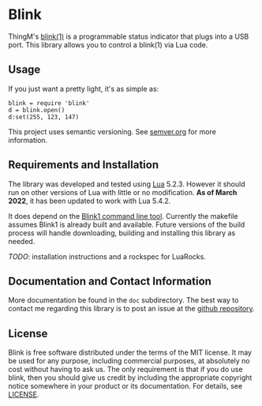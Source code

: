 
# Blink

ThingM's [blink(1)](https://blink1.thingm.com/) is a programmable status indicator that plugs into a USB port. This library allows you to control a blink(1) via Lua code.


## Usage

If you just want a pretty light, it's as simple as:

    blink = require 'blink'
    d = blink.open()
    d:set(255, 123, 147)



This project uses semantic versioning. See <a href="http://semver.org">semver.org</a> for more information.

## Requirements and Installation

The library was developed and tested using [Lua](http://lua.org) 5.2.3. However it should run on other versions of Lua with little or no modification. **As of March 2022**, it has been updated to work with Lua 5.4.2.

It does depend on the [Blink1 command line tool](https://github.com/todbot/blink1/blob/master/docs/blink1-tool.md). Currently the makefile assumes Blink1 is already built and available. Future versions of the build process will handle downloading, building and installing this library as needed.

*TODO*: installation instructions and a rockspec for LuaRocks.


## Documentation and Contact Information

More documentation be found in the `doc` subdirectory. The best way to contact me regarding this library is to post an issue at the [github repository](https://github.com/profburke/luablink/issues).


## License

Blink is free software distributed under the terms of the MIT license. It may be used for any purpose, including commercial purposes, at absolutely no cost without having to ask us. The only requirement is that if you do use blink, then you should give us credit by including the appropriate copyright notice somewhere in your product or its documentation. For details, see [LICENSE](https://github.com/profburke/luablink/blob/master/LICENSE).

